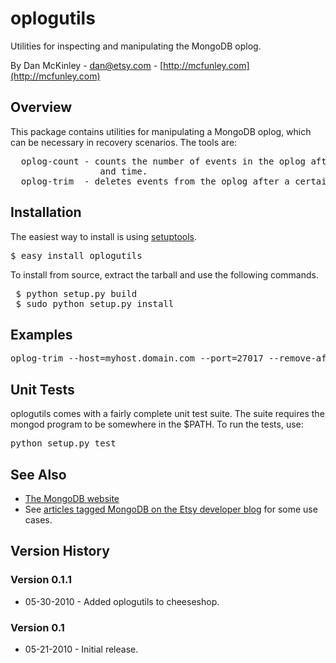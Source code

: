 # oplogutils  

Utilities for inspecting and manipulating the MongoDB oplog.

By Dan McKinley - dan@etsy.com - [http://mcfunley.com](http://mcfunley.com)


## Overview

This package contains utilities for manipulating a MongoDB oplog, which can be
necessary in recovery scenarios. The tools are:

<pre>
  oplog-count - counts the number of events in the oplog after a certain date 
                 and time.
  oplog-trim  - deletes events from the oplog after a certain date and time.
</pre>


## Installation

The easiest way to install is using [setuptools](http://pypi.python.org/pypi/setuptools).

<pre>
$ easy_install oplogutils
</pre>

To install from source, extract the tarball and use the following commands.

<pre>
 $ python setup.py build 
 $ sudo python setup.py install
</pre>


## Examples

<pre>
oplog-trim --host=myhost.domain.com --port=27017 --remove-after="2010-05-22 03:42:00"
</pre>


## Unit Tests

oplogutils comes with a fairly complete unit test suite. The suite requires the
mongod program to be somewhere in the $PATH. To run the tests, use:

<pre>
python setup.py test
</pre>


## See Also

* [The MongoDB website](http://www.mongodb.org/)
* See [articles tagged MongoDB on the Etsy developer blog](http://codeascraft.etsy.com/tag/mongodb/) for some use cases. 


## Version History

### Version 0.1.1 
* 05-30-2010 - Added oplogutils to cheeseshop.

### Version 0.1
*  05-21-2010 - Initial release.

